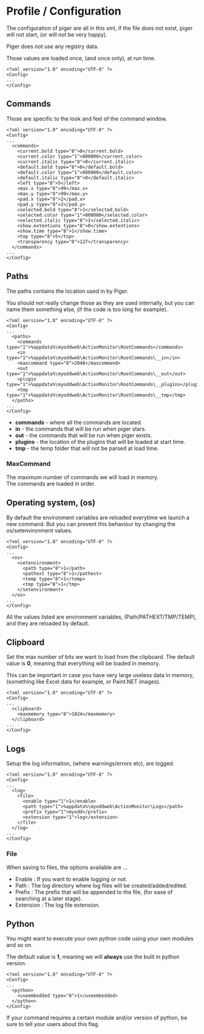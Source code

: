 # Profile / Configuration

The configuration of piger are all in this xml, if the file does not exist, piger will not start, (or will not be very happy).

Piger does not use any registry data.

Those values are loaded once, (and once only), at run time.

    <?xml version="1.0" encoding="UTF-8" ?>
    <Config>
    ...
    </Config>
    
## Commands

Those are specific to the look and feel of the command window.

	<?xml version="1.0" encoding="UTF-8" ?>
	<Config>
    ...
	  <commands>
	    <current.bold type="8">0</current.bold>
	    <current.color type="1">000000</current.color>
	    <current.italic type="8">0</current.italic>
	    <default.bold type="8">0</default.bold>
	    <default.color type="1">000000</default.color>
	    <default.italic type="8">0</default.italic>
	    <left type="8">5</left>
	    <max.x type="8">99</max.x>
	    <max.y type="8">99</max.y>
	    <pad.x type="8">2</pad.x>
	    <pad.y type="8">2</pad.y>
	    <selected.bold type="8">1</selected.bold>
	    <selected.color type="1">808000</selected.color>
	    <selected.italic type="8">1</selected.italic>
	    <show.extentions type="8">0</show.extentions>
	    <show.time type="8">1</show.time>
	    <top type="8">5</top>
	    <transparency type="8">127</transparency>
	  </commands>
	...
    </Config>

## Paths

The paths contains the location used in by Piger.

You should not really change those as they are used internally, but you can name them something else, (if the code is too long for example). 

    <?xml version="1.0" encoding="UTF-8" ?>
    <Config>
    ...
	  <paths>
	    <commands type="1">%appdata%\myoddweb\ActionMonitor\RootCommands</commands>
	    <in type="1">%appdata%\myoddweb\ActionMonitor\RootCommands\__in</in>
	    <maxcommand type="8">2048</maxcommand>
	    <out type="1">%appdata%\myoddweb\ActionMonitor\RootCommands\__out</out>
	    <plugin type="1">%appdata%\myoddweb\ActionMonitor\RootCommands\__plugins</plugin>
	    <tmp type="1">%appdata%\myoddweb\ActionMonitor\RootCommands\__tmp</tmp>
      </paths>
	...
    </Config>

* **commands** - where all the commands are located.
* **in** - the commands that will be run when piger stars.
* **out** - the commands that will be run when piger exists.
* **plugins** - the location of the plugins that will be loaded at start time.
* **tmp** - the temp folder that will not be parsed at load time.

### MaxCommand 

The maximum number of commands we will load in memory.   
The commands are loaded in order.

## Operating system, (os)

By default the environment variables are reloaded everytime we launch a new command.
But you can prevent this behaviour by changing the os/setenvironment values.

    <?xml version="1.0" encoding="UTF-8" ?>
    <Config>
    ...
      <os>
        <setenvironment>
          <path type="8">1</path>
          <pathext type="8">1</pathext>
          <temp type="8">1</temp>
          <tmp type="8">1</tmp>
        </setenvironment>
      </os>
	...
    </Config>

All the values listed are environment variables, (Path/PATHEXT/TMP/TEMP), and they are reloaded by default.

## Clipboard

Set the max number of bits we want to load from the clipboard.
The default value is **0**, meaning that everything will be loaded in memory.

This can be important in case you have very large useless data in memory, (something like Excel data for example, or Paint.NET images).

    <?xml version="1.0" encoding="UTF-8" ?>
    <Config>
    ...
	  <clipboard>
		<maxmemory type="8">1024</maxmemory>
      </clipboard>
	...
    </Config>

## Logs

Setup the log information, (where warnings/errors etc), are logged.

    <?xml version="1.0" encoding="UTF-8" ?>
    <Config>
    ...
      <log>
        <file>
          <enable type="1">1</enable> 
          <path type="1">%appdata%\myoddweb\ActionMonitor\Logs</path> 
          <prefix type="1">myodd</prefix> 
          <extension type="1">log</extension> 
        </file>
      </log>
	...
    </Config>

### File

When saving to files, the options available are ... 

- Enable : If you want to enable logging or not.
- Path : The log directory where log files will be created/added/edited.
- Prefix : The prefix that will be appended to the file, (for ease of searching at a later stage).
- Extension : The log file extension.

## Python

You might want to execute your own python code using your own modules and so on. 

The default value is **1**, meaning we will **always** use the built in python version.

    <?xml version="1.0" encoding="UTF-8" ?>
    <Config>
    ...
	  <python>
		<useembedded type="8">1</useembedded>
      </python>
    </Config>

If your command requires a certain module and/or version of python, be sure to tell your users about this flag.